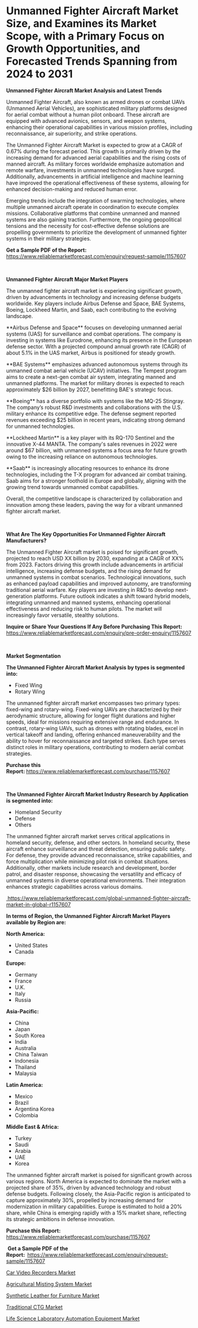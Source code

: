 <p><h1>Unmanned Fighter Aircraft Market Size, and Examines its Market Scope, with a Primary Focus on Growth Opportunities, and Forecasted Trends Spanning from 2024 to 2031</h1></p><p><strong>Unmanned Fighter Aircraft Market Analysis and Latest Trends</strong></p>
<p><p>Unmanned Fighter Aircraft, also known as armed drones or combat UAVs (Unmanned Aerial Vehicles), are sophisticated military platforms designed for aerial combat without a human pilot onboard. These aircraft are equipped with advanced avionics, sensors, and weapon systems, enhancing their operational capabilities in various mission profiles, including reconnaissance, air superiority, and strike operations.</p><p>The Unmanned Fighter Aircraft Market is expected to grow at a CAGR of 0.67% during the forecast period. This growth is primarily driven by the increasing demand for advanced aerial capabilities and the rising costs of manned aircraft. As military forces worldwide emphasize automation and remote warfare, investments in unmanned technologies have surged. Additionally, advancements in artificial intelligence and machine learning have improved the operational effectiveness of these systems, allowing for enhanced decision-making and reduced human error.</p><p>Emerging trends include the integration of swarming technologies, where multiple unmanned aircraft operate in coordination to execute complex missions. Collaborative platforms that combine unmanned and manned systems are also gaining traction. Furthermore, the ongoing geopolitical tensions and the necessity for cost-effective defense solutions are propelling governments to prioritize the development of unmanned fighter systems in their military strategies.</p></p>
<p><strong>Get a Sample PDF of the Report:&nbsp;</strong> <a href="https://www.reliablemarketforecast.com/enquiry/request-sample/1157607?utm_campaign=1140&utm_medium=2&utm_source=Github&utm_content=ia&utm_term=01112024&utm_id=unmanned-fighter-aircraft">https://www.reliablemarketforecast.com/enquiry/request-sample/1157607</a></p>
<p>&nbsp;</p>
<p><strong>Unmanned Fighter Aircraft Major Market Players</strong></p>
<p><p>The unmanned fighter aircraft market is experiencing significant growth, driven by advancements in technology and increasing defense budgets worldwide. Key players include Airbus Defense and Space, BAE Systems, Boeing, Lockheed Martin, and Saab, each contributing to the evolving landscape.</p><p>**Airbus Defense and Space** focuses on developing unmanned aerial systems (UAS) for surveillance and combat operations. The company is investing in systems like Eurodrone, enhancing its presence in the European defense sector. With a projected compound annual growth rate (CAGR) of about 5.1% in the UAS market, Airbus is positioned for steady growth.</p><p>**BAE Systems** emphasizes advanced autonomous systems through its unmanned combat aerial vehicle (UCAV) initiatives. The Tempest program aims to create a next-gen combat air system, integrating manned and unmanned platforms. The market for military drones is expected to reach approximately $26 billion by 2027, benefitting BAE's strategic focus.</p><p>**Boeing** has a diverse portfolio with systems like the MQ-25 Stingray. The company’s robust R&D investments and collaborations with the U.S. military enhance its competitive edge. The defense segment reported revenues exceeding $25 billion in recent years, indicating strong demand for unmanned technologies.</p><p>**Lockheed Martin** is a key player with its RQ-170 Sentinel and the innovative X-44 MANTA. The company's sales revenues in 2022 were around $67 billion, with unmanned systems a focus area for future growth owing to the increasing reliance on autonomous technologies.</p><p>**Saab** is increasingly allocating resources to enhance its drone technologies, including the T-X program for advanced air combat training. Saab aims for a stronger foothold in Europe and globally, aligning with the growing trend towards unmanned combat capabilities.</p><p>Overall, the competitive landscape is characterized by collaboration and innovation among these leaders, paving the way for a vibrant unmanned fighter aircraft market.</p></p>
<p>&nbsp;</p>
<p><strong>What Are The Key Opportunities For Unmanned Fighter Aircraft Manufacturers?</strong></p>
<p><p>The Unmanned Fighter Aircraft market is poised for significant growth, projected to reach USD XX billion by 2030, expanding at a CAGR of XX% from 2023. Factors driving this growth include advancements in artificial intelligence, increasing defense budgets, and the rising demand for unmanned systems in combat scenarios. Technological innovations, such as enhanced payload capabilities and improved autonomy, are transforming traditional aerial warfare. Key players are investing in R&D to develop next-generation platforms. Future outlook indicates a shift toward hybrid models, integrating unmanned and manned systems, enhancing operational effectiveness and reducing risk to human pilots. The market will increasingly favor versatile, stealthy solutions.</p></p>
<p><strong>Inquire or Share Your Questions If Any Before Purchasing This Report:</strong> <a href="https://www.reliablemarketforecast.com/enquiry/pre-order-enquiry/1157607?utm_campaign=1140&utm_medium=2&utm_source=Github&utm_content=ia&utm_term=01112024&utm_id=unmanned-fighter-aircraft">https://www.reliablemarketforecast.com/enquiry/pre-order-enquiry/1157607</a></p>
<p>&nbsp;</p>
<p><strong>Market Segmentation</strong></p>
<p><strong>The Unmanned Fighter Aircraft Market Analysis by types is segmented into:</strong></p>
<p><ul><li>Fixed Wing</li><li>Rotary Wing</li></ul></p>
<p><p>The unmanned fighter aircraft market encompasses two primary types: fixed-wing and rotary-wing. Fixed-wing UAVs are characterized by their aerodynamic structure, allowing for longer flight durations and higher speeds, ideal for missions requiring extensive range and endurance. In contrast, rotary-wing UAVs, such as drones with rotating blades, excel in vertical takeoff and landing, offering enhanced maneuverability and the ability to hover for reconnaissance and targeted strikes. Each type serves distinct roles in military operations, contributing to modern aerial combat strategies.</p></p>
<p><strong>Purchase this Report:&nbsp;</strong><a href="https://www.reliablemarketforecast.com/purchase/1157607?utm_campaign=1140&utm_medium=2&utm_source=Github&utm_content=ia&utm_term=01112024&utm_id=unmanned-fighter-aircraft">https://www.reliablemarketforecast.com/purchase/1157607</a></p>
<p>&nbsp;</p>
<p><strong>The Unmanned Fighter Aircraft Market Industry Research by Application is segmented into:</strong></p>
<p><ul><li>Homeland Security</li><li>Defense</li><li>Others</li></ul></p>
<p><p>The unmanned fighter aircraft market serves critical applications in homeland security, defense, and other sectors. In homeland security, these aircraft enhance surveillance and threat detection, ensuring public safety. For defense, they provide advanced reconnaissance, strike capabilities, and force multiplication while minimizing pilot risk in combat situations. Additionally, other markets include research and development, border patrol, and disaster response, showcasing the versatility and efficacy of unmanned systems in diverse operational environments. Their integration enhances strategic capabilities across various domains.</p></p>
<p><a href="https://www.reliablemarketforecast.com/global-unmanned-fighter-aircraft-market-in-global-r1157607?utm_campaign=1140&utm_medium=2&utm_source=Github&utm_content=ia&utm_term=01112024&utm_id=unmanned-fighter-aircraft">&nbsp;https://www.reliablemarketforecast.com/global-unmanned-fighter-aircraft-market-in-global-r1157607</a></p>
<p><strong>In terms of Region, the Unmanned Fighter Aircraft Market Players available by Region are:</strong></p>
<p>
    <p> <strong> North America: </strong>
        <ul>
            <li>United States</li>
            <li>Canada</li>
        </ul>
        </p> 
    <p> <strong> Europe: </strong>
        <ul>
            <li>Germany</li>
            <li>France</li>
            <li>U.K.</li>
            <li>Italy</li>
            <li>Russia</li>
        </ul>
        </p> 
    <p> <strong> Asia-Pacific: </strong>
        <ul>
            <li>China</li>
            <li>Japan</li>
            <li>South Korea</li>
            <li>India</li>
            <li>Australia</li>
            <li>China Taiwan</li>
            <li>Indonesia</li>
            <li>Thailand</li>
            <li>Malaysia</li>
        </ul>
        </p> 
    <p> <strong> Latin America: </strong>
        <ul>
            <li>Mexico</li>
            <li>Brazil</li>
            <li>Argentina Korea</li>
            <li>Colombia</li>
        </ul>
        </p> 
    <p> <strong> Middle East & Africa: </strong>
        <ul>
            <li>Turkey</li>
            <li>Saudi</li>
            <li>Arabia</li>
            <li>UAE</li>
            <li>Korea</li>
        </ul>
    </p>
    </p>
<p><p>The unmanned fighter aircraft market is poised for significant growth across various regions. North America is expected to dominate the market with a projected share of 35%, driven by advanced technology and robust defense budgets. Following closely, the Asia-Pacific region is anticipated to capture approximately 30%, propelled by increasing demand for modernization in military capabilities. Europe is estimated to hold a 20% share, while China is emerging rapidly with a 15% market share, reflecting its strategic ambitions in defense innovation.</p></p>
<p><strong>Purchase this Report: </strong><a href="https://www.reliablemarketforecast.com/purchase/1157607?utm_campaign=1140&utm_medium=2&utm_source=Github&utm_content=ia&utm_term=01112024&utm_id=unmanned-fighter-aircraft">https://www.reliablemarketforecast.com/purchase/1157607</a></p>
<p>&nbsp;<strong>Get a Sample PDF of the Report:&nbsp;&nbsp;</strong><a href="https://www.reliablemarketforecast.com/enquiry/request-sample/1157607?utm_campaign=1140&utm_medium=2&utm_source=Github&utm_content=ia&utm_term=01112024&utm_id=unmanned-fighter-aircraft">https://www.reliablemarketforecast.com/enquiry/request-sample/1157607</a></p>
<p><strong></strong></p>
<p><p><a href="https://github.com/cairotmbrowne3cq/Market-Research-Report-List-1/blob/main/car-video-recorders-market.md?utm_campaign=1140&utm_medium=2&utm_source=Github&utm_content=ia&utm_term=01112024&utm_id=unmanned-fighter-aircraft">Car Video Recorders Market</a></p><p><a href="https://issuu.com/reportprime-2/docs/agricultural-misting-system-market-_05eeff66c7d4a0?utm_campaign=1140&utm_medium=2&utm_source=Github&utm_content=ia&utm_term=01112024&utm_id=unmanned-fighter-aircraft">Agricultural Misting System Market</a></p><p><a href="https://www.linkedin.com/pulse/synthetic-leather-furniture-market-analysis-report-global-ucauc?utm_campaign=1140&utm_medium=2&utm_source=Github&utm_content=ia&utm_term=01112024&utm_id=unmanned-fighter-aircraft">Synthetic Leather for Furniture Market</a></p><p><a href="https://www.linkedin.com/pulse/surfing-traditional-ctg-wave-riding-market-currents-2031-duylc?utm_campaign=1140&utm_medium=2&utm_source=Github&utm_content=ia&utm_term=01112024&utm_id=unmanned-fighter-aircraft">Traditional CTG Market</a></p><p><a href="https://issuu.com/reportprime-2/docs/life-science-laboratory-automation-_14cd65baaff40f?utm_campaign=1140&utm_medium=2&utm_source=Github&utm_content=ia&utm_term=01112024&utm_id=unmanned-fighter-aircraft">Life Science Laboratory Automation Equipment Market</a></p></p>
